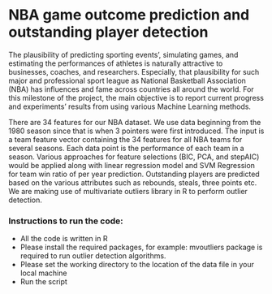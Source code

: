 # NBA game outcome prediction and outstanding player detection

The plausibility of predicting sporting events’, simulating games, and estimating the performances of athletes is naturally attractive to businesses, coaches, and researchers. Especially, that plausibility for such major and professional sport league as National Basketball Association (NBA) has influences and fame across countries all around the world. For this milestone of the project, the main objective is to report current progress and experiments’ results from using various Machine Learning methods.

There are 34 features for our NBA dataset. We use data beginning from the 1980 season since that is when 3 pointers were first introduced. The input is a team feature vector containing the 34 features for all NBA teams for several seasons. Each data point is the performance of each team in a season. Various approaches for feature selections (BIC, PCA, and stepAIC) would be applied along with linear regression model and SVM Regression for team win ratio of per year prediction. Outstanding players are predicted based on the various attributes such as rebounds, steals, three points etc. We are making use of multivariate outliers library in R to perform outlier detection.

### Instructions to run the code:
* All the code is written in R
* Please install the required packages, for example: mvoutliers package is required to run outlier detection algorithms.
* Please set the working directory to the location of the data file in your local machine
* Run the script

